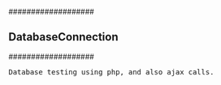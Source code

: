 ###################
<h2>DatabaseConnection</h2>
###################

<pre>Database testing using php, and also ajax calls.</pre>
